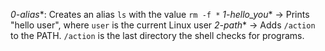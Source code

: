 *0-alias**: Creates an alias `ls` with the value `rm -f *`
*1-hello_you** → Prints "hello user", where `user` is the current Linux user
*2-path** → Adds `/action` to the PATH. `/action` is the last directory the shell checks for programs.
